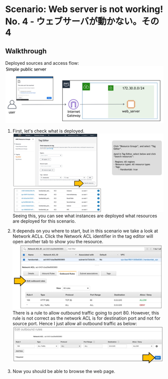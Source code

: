 # Scenario: Web server is not working! No. 4 - ウェブサーバが動かない。その4

## Walkthrough

Deployed sources and access flow:
![access flow](./asset/04-guide01.jpg)

1. First, let's check what is deployed.
![tag manager](./asset/04-guide02.jpg)
Seeing this, you can see what instances are deployed what resources are deployed for this scenario.

2. It depends on you where to start, but in this scenario we take a look at Network ACLs. Click the Network ACL identifier in the tag editor will open another tab to show you the resource.
![network acl](./asset/04-guide03.jpg)
There is a rule to allow outbound traffic going to port 80. However, this rule is not correct as the network ACL is for destination port and not for source port. Hence I just allow all outbound traffic as below:
![answer](./asset/04-guide04.jpg)

4. Now you should be able to browse the web page.


